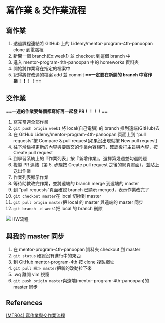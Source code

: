 # 寫作業 & 交作業流程

## 寫作業
1. 透過課程連結將 GitHub 上的 Lidemy/mentor-program-4th-panoopan clone 到電腦裡
2. 新開一個 branch(Ex:week1) 並 checkout 到這個 branch 中 
3. 進入 mentor-program-4th-panoopan 中的 homeworks 資料夾
4. 開始將作業寫在指定的檔案中
5. 記得將修改過的檔案 add 並 commit
**==一定要在新開的 branch 中寫作業！！！！==**

## 交作業
**==一週的作業要每個都寫好再一起發 PR！！！！==**
1. 寫完當週全部作業
2. `git push origin week1` 將 local(自己電腦) 的 branch 推到遠端(GitHub)去
3. 在 GitHub Lidemy/mentor-program-4th-panoopan 頁面上到 “pull requests”按 Compare & pull request(如果沒出現就按 New pull request)
5. 往下滑檢視更新的內容與要繳交的作業內容相符，確認後打主旨與內容，按 Create pull request
6. 到學習系統上的『作業列表』按『新增作業』，選擇第幾週並勾選問題
7. 複製 PR 連結（第 5. 步驟按 Create pull request 之後的網頁畫面），並貼上送出作業
8. 作業列表顯示作業
9. 等待助教改完作業，並將遠端的 branch merge 到遠端的 master
10. 到 “pull requests”頁面確認 branch 已顯示  merged，表示作業改完了
11.  `git checkout master`在 local 切換到 master 
12.  `git pull origin master`把 local 的 master 與遠端的 master 同步
13.  `git branch -d week1`把 local 的 branch 刪除

![ＨＷ流程](https://img.onl/KeiOda)

## 與我的 master 同步
1. 在 mentor-program-4th-panoopan 資料夾 checkout 到 master
2. `git status` 確認沒有進行中的東西
3. 到 GitHub mentor-program-4th 按 clone 複製網址
4. `git pull 網址 master`把新的改動拉下來
5. :wq 離開 vim 視窗
6. `git push origin master`與遠端(mentor-program-4th-panoopan)的 master 同步

## References
[[MTR04] 寫作業與交作業流程](https://lidemy.com/courses/932146/lectures/17312878)


